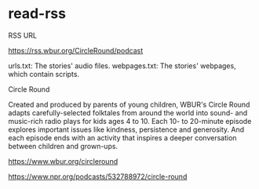 # read-rss

RSS URL

https://rss.wbur.org/CircleRound/podcast

urls.txt:		The stories' audio files.
webpages.txt:	The stories' webpages, which contain scripts.

Circle Round

Created and produced by parents of young children, WBUR's Circle Round adapts carefully-selected folktales from around the world into sound- and music-rich radio plays for kids ages 4 to 10. Each 10- to 20-minute episode explores important issues like kindness, persistence and generosity. And each episode ends with an activity that inspires a deeper conversation between children and grown-ups.

https://www.wbur.org/circleround

https://www.npr.org/podcasts/532788972/circle-round
